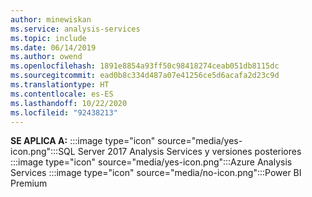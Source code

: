 ```yaml
---
author: minewiskan
ms.service: analysis-services
ms.topic: include
ms.date: 06/14/2019
ms.author: owend
ms.openlocfilehash: 1891e8854a93ff50c98418274ceab051db8115dc
ms.sourcegitcommit: ead0b8c334d487a07e41256ce5d6acafa2d23c9d
ms.translationtype: HT
ms.contentlocale: es-ES
ms.lasthandoff: 10/22/2020
ms.locfileid: "92438213"
---
```

**SE APLICA A:** :::image type="icon" source="media/yes-icon.png":::SQL Server 2017 Analysis Services y versiones posteriores :::image type="icon" source="media/yes-icon.png":::Azure Analysis Services :::image type="icon" source="media/no-icon.png":::Power BI Premium